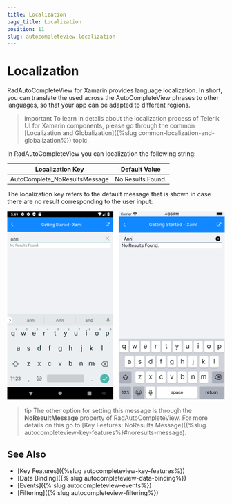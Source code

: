 ```yaml
---
title: Localization
page_title: Localization
position: 11
slug: autocompleteview-localization
---
```


# Localization

RadAutoCompleteView for Xamarin provides language localization. In short, you can translate the used across the AutoCompleteView phrases to other languages, so that your app can be adapted to different regions.

>important To learn in details about the localization process of Telerik UI for Xamarin components, please go through the common [Localization and Globalization]({%slug common-localization-and-globalization%}) topic.

In RadAutoCompleteView you can localization the following string:

| Localization Key | Default Value |
| -----------------| ------------- |
| AutoComplete_NoResultsMessage | No Results Found. | 

The localization key refers to the default message that is shown in case there are no result corresponding to the user input:

![](images/autocompleteview-localization.png)

>tip The other option for setting this message is through the **NoResultMessage** property of RadAutoCompleteView. For more details on this go to [Key Features: NoResults Message]({%slug autocompleteview-key-features%}#noresults-message).

## See Also

- [Key Features]({%slug autocompleteview-key-features%})
- [Data Binding]({% slug autocompleteview-data-binding%})
- [Events]({% slug autocompleteview-events%})
- [Filtering]({% slug autocompleteview-filtering%})
